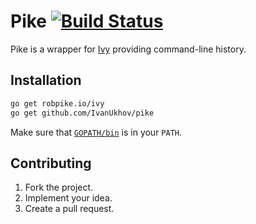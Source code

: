 # Pike [![Build Status][travis-img]][travis-url]

Pike is a wrapper for [Ivy][ivy] providing command-line history.

## Installation

```bash
go get robpike.io/ivy
go get github.com/IvanUkhov/pike
```

Make sure that [`GOPATH/bin`][gopath] is in your `PATH`.

## Contributing

1. Fork the project.
2. Implement your idea.
3. Create a pull request.

[ivy]: https://github.com/robpike/ivy
[gopath]: https://golang.org/doc/code.html#GOPATH

[travis-img]: https://travis-ci.org/IvanUkhov/pike.svg
[travis-url]: https://travis-ci.org/IvanUkhov/pike
